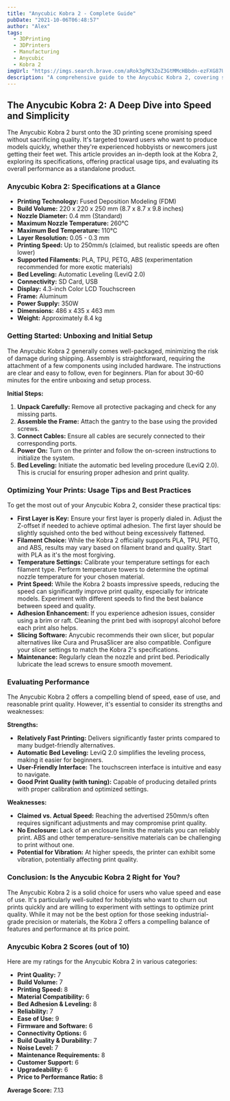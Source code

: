 ```yaml
---
title: "Anycubic Kobra 2 - Complete Guide"
pubDate: "2021-10-06T06:48:57"
author: "Alex"
tags:
  - 3DPrinting
  - 3DPrinters
  - Manufacturing
  - Anycubic 
  - Kobra 2
imgUrl: "https://imgs.search.brave.com/aRok3gPK3ZoZ3GtMMcHBbdn-ezFXG87U_gwiCSzg5qQ/rs:fit:860:0:0:0/g:ce/aHR0cHM6Ly8zZGRy/dWNrZXItc3RvcmUu/ZGUvbWVkaWEvY2Mv/MDkvMjkvMTcwNDcw/NTU5MS9BbnljdWJp/YyUyMEtvYnJhJTIw/Mi53ZWJw"
description: "A comprehensive guide to the Anycubic Kobra 2, covering specifications, usage tips, and comparisons with similar products."
---
```


## The Anycubic Kobra 2: A Deep Dive into Speed and Simplicity

The Anycubic Kobra 2 burst onto the 3D printing scene promising speed without sacrificing quality. It's targeted toward users who want to produce models quickly, whether they're experienced hobbyists or newcomers just getting their feet wet. This article provides an in-depth look at the Kobra 2, exploring its specifications, offering practical usage tips, and evaluating its overall performance as a standalone product.

### Anycubic Kobra 2: Specifications at a Glance

*   **Printing Technology:** Fused Deposition Modeling (FDM)
*   **Build Volume:** 220 x 220 x 250 mm (8.7 x 8.7 x 9.8 inches)
*   **Nozzle Diameter:** 0.4 mm (Standard)
*   **Maximum Nozzle Temperature:** 260°C
*   **Maximum Bed Temperature:** 110°C
*   **Layer Resolution:** 0.05 - 0.3 mm
*   **Printing Speed:** Up to 250mm/s (claimed, but realistic speeds are often lower)
*   **Supported Filaments:** PLA, TPU, PETG, ABS (experimentation recommended for more exotic materials)
*   **Bed Leveling:** Automatic Leveling (LeviQ 2.0)
*   **Connectivity:** SD Card, USB
*   **Display:** 4.3-inch Color LCD Touchscreen
*   **Frame:** Aluminum
*   **Power Supply:** 350W
*   **Dimensions:** 486 x 435 x 463 mm
*   **Weight:** Approximately 8.4 kg

### Getting Started: Unboxing and Initial Setup

The Anycubic Kobra 2 generally comes well-packaged, minimizing the risk of damage during shipping. Assembly is straightforward, requiring the attachment of a few components using included hardware. The instructions are clear and easy to follow, even for beginners. Plan for about 30-60 minutes for the entire unboxing and setup process.

**Initial Steps:**

1.  **Unpack Carefully:** Remove all protective packaging and check for any missing parts.
2.  **Assemble the Frame:** Attach the gantry to the base using the provided screws.
3.  **Connect Cables:** Ensure all cables are securely connected to their corresponding ports.
4.  **Power On:** Turn on the printer and follow the on-screen instructions to initialize the system.
5.  **Bed Leveling:** Initiate the automatic bed leveling procedure (LeviQ 2.0). This is crucial for ensuring proper adhesion and print quality.

### Optimizing Your Prints: Usage Tips and Best Practices

To get the most out of your Anycubic Kobra 2, consider these practical tips:

*   **First Layer is Key:** Ensure your first layer is properly dialed in. Adjust the Z-offset if needed to achieve optimal adhesion. The first layer should be slightly squished onto the bed without being excessively flattened.
*   **Filament Choice:** While the Kobra 2 officially supports PLA, TPU, PETG, and ABS, results may vary based on filament brand and quality. Start with PLA as it's the most forgiving.
*   **Temperature Settings:** Calibrate your temperature settings for each filament type. Perform temperature towers to determine the optimal nozzle temperature for your chosen material.
*   **Print Speed:** While the Kobra 2 boasts impressive speeds, reducing the speed can significantly improve print quality, especially for intricate models. Experiment with different speeds to find the best balance between speed and quality.
*   **Adhesion Enhancement:** If you experience adhesion issues, consider using a brim or raft. Cleaning the print bed with isopropyl alcohol before each print also helps.
*   **Slicing Software:** Anycubic recommends their own slicer, but popular alternatives like Cura and PrusaSlicer are also compatible. Configure your slicer settings to match the Kobra 2's specifications.
*   **Maintenance:** Regularly clean the nozzle and print bed. Periodically lubricate the lead screws to ensure smooth movement.

### Evaluating Performance

The Anycubic Kobra 2 offers a compelling blend of speed, ease of use, and reasonable print quality. However, it's essential to consider its strengths and weaknesses:

**Strengths:**

*   **Relatively Fast Printing:** Delivers significantly faster prints compared to many budget-friendly alternatives.
*   **Automatic Bed Leveling:** LeviQ 2.0 simplifies the leveling process, making it easier for beginners.
*   **User-Friendly Interface:** The touchscreen interface is intuitive and easy to navigate.
*   **Good Print Quality (with tuning):** Capable of producing detailed prints with proper calibration and optimized settings.

**Weaknesses:**

*   **Claimed vs. Actual Speed:** Reaching the advertised 250mm/s often requires significant adjustments and may compromise print quality.
*   **No Enclosure:** Lack of an enclosure limits the materials you can reliably print. ABS and other temperature-sensitive materials can be challenging to print without one.
*   **Potential for Vibration:** At higher speeds, the printer can exhibit some vibration, potentially affecting print quality.

### Conclusion: Is the Anycubic Kobra 2 Right for You?

The Anycubic Kobra 2 is a solid choice for users who value speed and ease of use. It's particularly well-suited for hobbyists who want to churn out prints quickly and are willing to experiment with settings to optimize print quality. While it may not be the best option for those seeking industrial-grade precision or materials, the Kobra 2 offers a compelling balance of features and performance at its price point.

### Anycubic Kobra 2 Scores (out of 10)

Here are my ratings for the Anycubic Kobra 2 in various categories:

*   **Print Quality:** 7
*   **Build Volume:** 7
*   **Printing Speed:** 8
*   **Material Compatibility:** 6
*   **Bed Adhesion & Leveling:** 8
*   **Reliability:** 7
*   **Ease of Use:** 9
*   **Firmware and Software:** 6
*   **Connectivity Options:** 6
*   **Build Quality & Durability:** 7
*   **Noise Level:** 7
*   **Maintenance Requirements:** 8
*   **Customer Support:** 6
*   **Upgradeability:** 6
*   **Price to Performance Ratio:** 8

**Average Score:** 7.13

